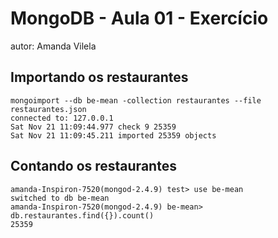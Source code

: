 # MongoDB - Aula 01 - Exercício
autor: Amanda Vilela

## Importando os restaurantes

```
mongoimport --db be-mean -collection restaurantes --file restaurantes.json
connected to: 127.0.0.1
Sat Nov 21 11:09:44.977 check 9 25359
Sat Nov 21 11:09:45.211 imported 25359 objects

```

## Contando os restaurantes

```
amanda-Inspiron-7520(mongod-2.4.9) test> use be-mean
switched to db be-mean
amanda-Inspiron-7520(mongod-2.4.9) be-mean> db.restaurantes.find({}).count()
25359

```
